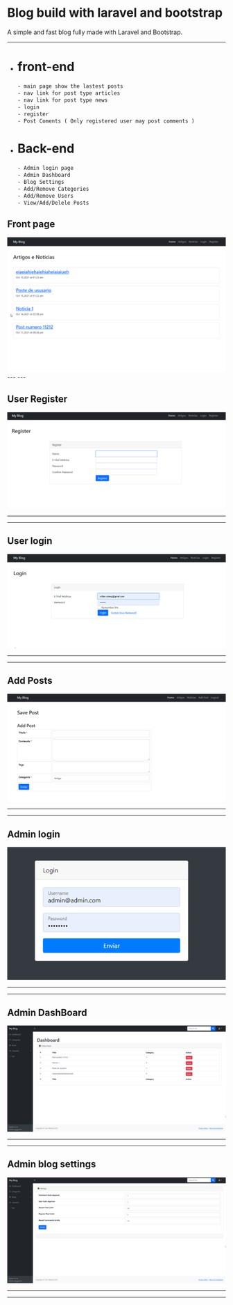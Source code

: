 # Blog build with laravel and bootstrap

A simple and fast blog fully made with Laravel and Bootstrap.

---

- # front-end<br>
      - main page show the lastest posts
      - nav link for post type articles
      - nav link for post type news
      - login
      - register
      - Post Coments ( Only registered user may post comments )



- # Back-end
      - Admin login page
      - Admin Dashboard
      - Blog Settings
      - Add/Remove Categories
      - Add/Remove Users
      - View/Add/Delele Posts

## Front page
<img src="public/imgs/main.png">
---
---

## User Register
<img src="public/imgs/register.png">

---
---

## User login
<img src="public/imgs/login.png">

---
---

## Add Posts
<img src="public/imgs/add-post.png">

---
---

## Admin login
<img src="public/imgs/admin-login.png">

---
---

## Admin DashBoard
<img src="public/imgs/admin-dashboard.png">

---
---
## Admin blog settings
<img src="public/imgs/admin-blog-settings.png">

---
---




